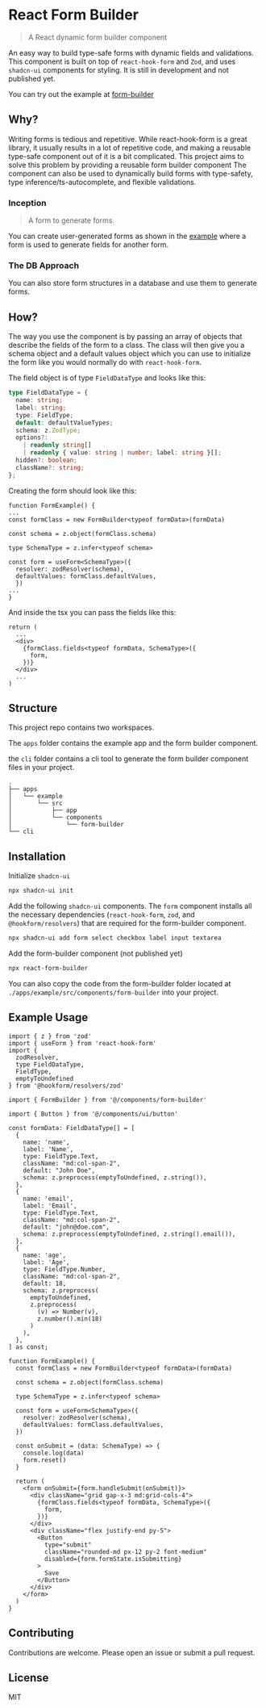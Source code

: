 # React Form Builder
>A React dynamic form builder component

An easy way to build type-safe forms with dynamic fields and validations. This component is built on top of `react-hook-form` and `Zod`, and uses `shadcn-ui` components for styling. It is still in development and not published yet.

You can try out the example at [form-builder](https://seifmegahed-form-builder.vercel.app/)

## Why?
Writing forms is tedious and repetitive. While react-hook-form is a great library, it usually results in a lot of repetitive code, and making a reusable type-safe component out of it is a bit complicated.
This project aims to solve this problem by providing a reusable form builder component
The component can also be used to dynamically build forms with type-safety, type inference/ts-autocomplete, and flexible validations.

### Inception
> A form to generate forms.

You can create user-generated forms as shown in the [example](https://seifmegahed-form-builder.vercel.app/) where a form is used to generate fields for another form. 

### The DB Approach
You can also store form structures in a database and use them to generate forms.

## How?
The way you use the component is by passing an array of objects that describe the fields of the form to a class. The class will then give you a schema object and a default values object which you can use to initialize the form like you would normally do with `react-hook-form`.

The field object is of type `FieldDataType` and looks like this:
```ts
type FieldDataType = {
  name: string;
  label: string;
  type: FieldType;
  default: defaultValueTypes;
  schema: z.ZodType;
  options?:
    | readonly string[]
    | readonly { value: string | number; label: string }[];
  hidden?: boolean;
  className?: string;
};
```

Creating the form should look like this:
```tsx
function FormExample() {
...
const formClass = new FormBuilder<typeof formData>(formData)

const schema = z.object(formClass.schema)

type SchemaType = z.infer<typeof schema>

const form = useForm<SchemaType>({
  resolver: zodResolver(schema),
  defaultValues: formClass.defaultValues,
  })
...
}
```

And inside the tsx you can pass the fields like this:
```tsx
return (
  ...
  <div>
    {formClass.fields<typeof formData, SchemaType>({
      form,
    })}
  </div>
  ...
)
```

## Structure
This project repo contains two workspaces. 

The `apps` folder contains the example app and the form builder component. 

the `cli` folder contains a cli tool to generate the form builder component files in your project.

```tree
.
├── apps
│   └── example
│       └── src
│           ├── app
│           └── components
│               └── form-builder
└── cli
```

## Installation

Initialize `shadcn-ui`
```bash
npx shadcn-ui init
```

Add the following `shadcn-ui` components. 
The `form` component installs all the necessary dependencies (`react-hook-form`, `zod`, and `@hookform/resolvers`) that are required for the form-builder component.
```bash
npx shadcn-ui add form select checkbox label input textarea
```

Add the form-builder component (not published yet)
```bash
npx react-form-builder
```
You can also copy the code from the form-builder folder located at `./apps/example/src/components/form-builder` into your project.

## Example Usage

```tsx
import { z } from 'zod'
import { useForm } from 'react-hook-form'
import { 
  zodResolver, 
  type FieldDataType, 
  FieldType, 
  emptyToUndefined 
} from '@hookform/resolvers/zod'

import { FormBuilder } from '@/components/form-builder'

import { Button } from '@/components/ui/button'

const formData: FieldDataType[] = [
  {
    name: 'name',
    label: 'Name',
    type: FieldType.Text,
    className: "md:col-span-2",
    default: "John Doe",
    schema: z.preprocess(emptyToUndefined, z.string()),
  },
  {
    name: 'email',
    label: 'Email',
    type: FieldType.Text,
    className: "md:col-span-2",
    default: "john@doe.com",
    schema: z.preprocess(emptyToUndefined, z.string().email()),
  },
  {
    name: 'age',
    label: 'Age',
    type: FieldType.Number,
    className: "md:col-span-2",
    default: 18,
    schema: z.preprocess(
      emptyToUndefined, 
      z.preprocess(
        (v) => Number(v), 
        z.number().min(18)
      )
    ),
  },
] as const;

function FormExample() {
  const formClass = new FormBuilder<typeof formData>(formData)

  const schema = z.object(formClass.schema)

  type SchemaType = z.infer<typeof schema>

  const form = useForm<SchemaType>({
    resolver: zodResolver(schema),
    defaultValues: formClass.defaultValues,
  })

  const onSubmit = (data: SchemaType) => {
    console.log(data)
    form.reset()
  }
  
  return (
    <form onSubmit={form.handleSubmit(onSubmit)}>
      <div className="grid gap-x-3 md:grid-cols-4">
        {formClass.fields<typeof formData, SchemaType>({
          form,
        })}
      </div>
      <div className="flex justify-end py-5">
        <Button
          type="submit"
          className="rounded-md px-12 py-2 font-medium"
          disabled={form.formState.isSubmitting}
        >
          Save
        </Button>
      </div>
    </form>
  )
}
```

## Contributing
Contributions are welcome. Please open an issue or submit a pull request.

## License
MIT
